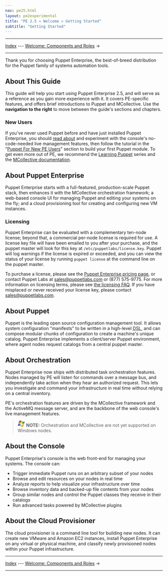 ```yaml
---
nav: pe25.html
layout: pe2experimental
title: "PE 2.5 » Welcome » Getting Started"
subtitle: "Getting Started"
---
```


* * *

[Index](./) --- [Welcome: Components and Roles](./welcome_roles.html) &rarr;

* * *




Thank you for choosing Puppet Enterprise, the best-of-breed distribution for the Puppet family of systems automation tools.

About This Guide
-----

This guide will help you start using Puppet Enterprise 2.5, and will serve as a reference as you gain more experience with it. It covers PE-specific features, and offers brief introductions to Puppet and MCollective. Use the **navigation to the right** to move between the guide's sections and chapters.

### New Users

If you've never used Puppet before and have just installed Puppet Enterprise, you should [read about](./console_live.html) and experiment with the console's no-code-needed live management features, then follow the tutorial in the "[Puppet For New PE Users](./puppet_overview.html)" section to build your first Puppet module. To get even more out of PE, we recommend the [Learning Puppet][lp] series and the [MCollective documentation][mco]. 

[lp]: /learning/
[mco]: /mcollective/index.html

About Puppet Enterprise
-----

Puppet Enterprise starts with a full-featured, production-scale Puppet stack, then enhances it with the MCollective orchestration framework; a web-based console UI for managing Puppet and editing your systems on the fly; and a cloud provisioning tool for creating and configuring new VM instances.

### Licensing

Puppet Enterprise can be evaluated with a complementary ten-node license; beyond that, a commercial per-node license is required for use. A license key file will have been emailed to you after your purchase, and the puppet master will look for this key at `/etc/puppetlabs/license.key`. Puppet will log warnings if the license is expired or exceeded, and you can view the status of your license by running `puppet license` at the command line on the puppet master. 

To purchase a license, please see the [Puppet Enterprise pricing page](http://www.puppetlabs.com/puppet/how-to-buy/), or contact Puppet Labs at <sales@puppetlabs.com> or (877) 575-9775. For more information on licensing terms, please see [the licensing FAQ](http://www.puppetlabs.com/licensing-faq/). If you have misplaced or never received your license key, please contact <sales@puppetlabs.com>. 

About Puppet
-----

Puppet is the leading open source configuration management tool. It allows system configuration "manifests" to be written in a high-level <abbr title="Domain-Specific Language">DSL</abbr>, and can compose modular chunks of configuration to create a machine's unique catalog. Puppet Enterprise implements a client/server Puppet environment, where agent nodes request catalogs from a central puppet master.

About Orchestration
-----

Puppet Enterprise now ships with distributed task orchestration features. Nodes managed by PE will listen for commands over a message bus, and independently take action when they hear an authorized request. This lets you investigate and command your infrastructure in real time without relying on a central inventory. 

PE's orchestration features are driven by the MCollective framework and the ActiveMQ message server, and are the backbone of the web console's live management features.

> ![windows-only](./images/windows-logo-small.jpg) **NOTE:** Orchestration and MCollective are not yet supported on Windows nodes.

About the Console
-----

Puppet Enterprise's console is the web front-end for managing your systems. The console can:

* Trigger immediate Puppet runs on an arbitrary subset of your nodes
* Browse and edit resources on your nodes in real time
* Analyze reports to help visualize your infrastructure over time
* Browse inventory data and backed-up file contents from your nodes
* Group similar nodes and control the Puppet classes they receive in their catalogs
* Run advanced tasks powered by MCollective plugins

About the Cloud Provisioner
-----

The cloud provisioner is a command line tool for building new nodes. It can create new VMware and Amazon EC2 instances, install Puppet Enterprise on any virtual or physical machine, and classify newly provisioned nodes within your Puppet infrastructure. 

* * *

[Index](./) --- [Welcome: Components and Roles](./welcome_roles.html) &rarr;

* * *

